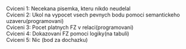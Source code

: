 Cviceni 1: Necekana pisemka, kteru nikdo neudelal  
Cviceni 2: Ukol na vypocet vsech pevnych bodu pomoci semantickeho uzaveru(programovani)  
Cviceni 3: Pocet platnych FZ v relaci(programovani)  
Cviceni 4: Dokazovani FZ pomoci logiky(na tabuli)  
Cviceni 5: Nic (bod za dochazku)  

